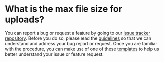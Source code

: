 # What is the max file size for uploads?

You can report a bug or request a feature by going to our [issue tracker repository](https://github.com/openreview/openreview). Before you do so, please read the [guidelines](../../../CONTRIBUTING.md) so that we can understand and address your bug report or request. Once you are familiar with the procedure, you can make use of one of these [templates](https://github.com/openreview/openreview/issues/new/choose) to help us better understand your issue or feature request.
